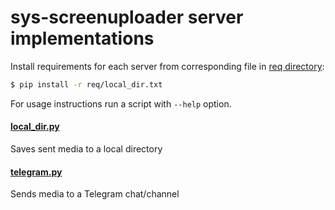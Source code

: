 # sys-screenuploader server implementations

Install requirements for each server from corresponding file in [req directory](./req):

```bash
$ pip install -r req/local_dir.txt
```

For usage instructions run a script with `--help` option.


#### [local_dir.py](./local_dir.py)
Saves sent media to a local directory


#### [telegram.py](./telegram.py)
Sends media to a Telegram chat/channel
